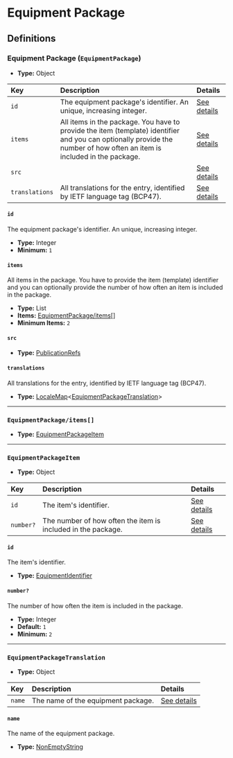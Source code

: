 # Equipment Package

## Definitions

### <a name="EquipmentPackage"></a> Equipment Package (`EquipmentPackage`)

- **Type:** Object

Key | Description | Details
:-- | :-- | :--
`id` | The equipment package's identifier. An unique, increasing integer. | <a href="#EquipmentPackage/id">See details</a>
`items` | All items in the package. You have to provide the item (template) identifier and you can optionally provide the number of how often an item is included in the package. | <a href="#EquipmentPackage/items">See details</a>
`src` |  | <a href="#EquipmentPackage/src">See details</a>
`translations` | All translations for the entry, identified by IETF language tag (BCP47). | <a href="#EquipmentPackage/translations">See details</a>

#### <a name="EquipmentPackage/id"></a> `id`

The equipment package's identifier. An unique, increasing integer.

- **Type:** Integer
- **Minimum:** `1`

#### <a name="EquipmentPackage/items"></a> `items`

All items in the package. You have to provide the item (template)
identifier and you can optionally provide the number of how often an item
is included in the package.

- **Type:** List
- **Items:** <a href="#EquipmentPackage/items[]">EquipmentPackage/items[]</a>
- **Minimum Items:** `2`

#### <a name="EquipmentPackage/src"></a> `src`

- **Type:** <a href="../source/_PublicationRef.md#PublicationRefs">PublicationRefs</a>

#### <a name="EquipmentPackage/translations"></a> `translations`

All translations for the entry, identified by IETF language tag (BCP47).

- **Type:** <a href="../_LocaleMap.md#LocaleMap">LocaleMap</a>&lt;<a href="#EquipmentPackageTranslation">EquipmentPackageTranslation</a>&gt;

---

### <a name="EquipmentPackage/items[]"></a> `EquipmentPackage/items[]`

- **Type:** <a href="#EquipmentPackageItem">EquipmentPackageItem</a>

---

### <a name="EquipmentPackageItem"></a> `EquipmentPackageItem`

- **Type:** Object

Key | Description | Details
:-- | :-- | :--
`id` | The item's identifier. | <a href="#EquipmentPackageItem/id">See details</a>
`number?` | The number of how often the item is included in the package. | <a href="#EquipmentPackageItem/number">See details</a>

#### <a name="EquipmentPackageItem/id"></a> `id`

The item's identifier.

- **Type:** <a href="../_IdentifierGroup.md#EquipmentIdentifier">EquipmentIdentifier</a>

#### <a name="EquipmentPackageItem/number"></a> `number?`

The number of how often the item is included in the package.

- **Type:** Integer
- **Default:** `1`
- **Minimum:** `2`

---

### <a name="EquipmentPackageTranslation"></a> `EquipmentPackageTranslation`

- **Type:** Object

Key | Description | Details
:-- | :-- | :--
`name` | The name of the equipment package. | <a href="#EquipmentPackageTranslation/name">See details</a>

#### <a name="EquipmentPackageTranslation/name"></a> `name`

The name of the equipment package.

- **Type:** <a href="../_NonEmptyString.md#NonEmptyString">NonEmptyString</a>
